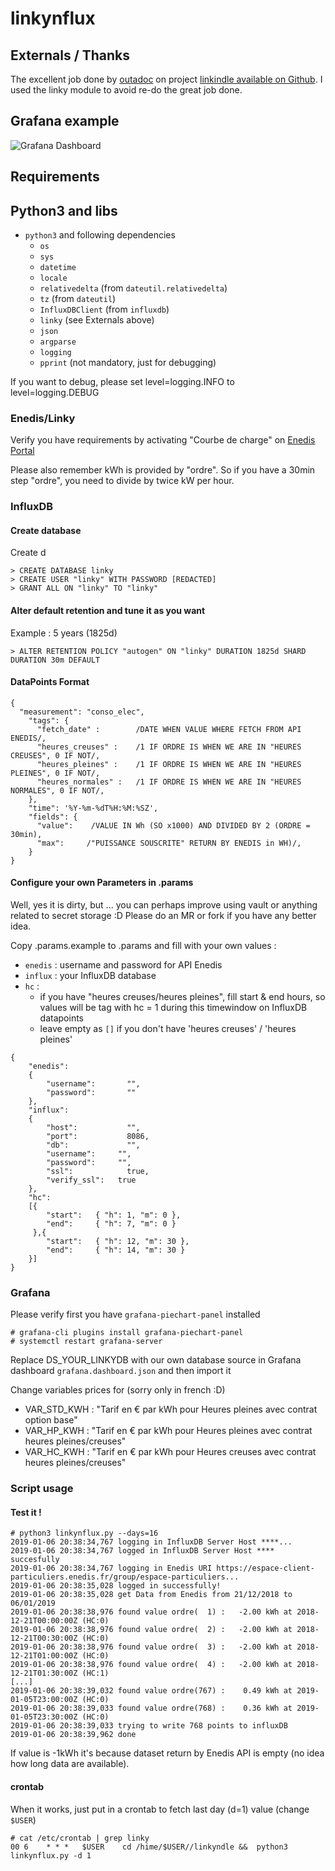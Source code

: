 # linkynflux

## Externals / Thanks

The excellent job done by [outadoc](https://github.com/outadoc/) on project [linkindle available on Github](https://github.com/outadoc/linkindle). I used the linky module to avoid re-do the great job done.

## Grafana example

![Grafana Dashboard](https://raw.githubusercontent.com/beufanet/linkyndle/master/grafana.png)

## Requirements

## Python3 and libs

- `python3` and following dependencies
  - `os`
  - `sys`
  - `datetime`
  - `locale`
  - `relativedelta` (from `dateutil.relativedelta`)
  - `tz` (from `dateutil`)
  - `InfluxDBClient` (from `influxdb`)
  - `linky` (see Externals above)
  - `json`
  - `argparse`
  - `logging`
  - `pprint` (not mandatory, just for debugging)

If you want to debug, please set level=logging.INFO to level=logging.DEBUG

### Enedis/Linky

Verify you have requirements by activating "Courbe de charge" on [Enedis Portal](https://espace-client-particuliers.enedis.fr/group/espace-particuliers/courbe-de-charge)

Please also remember kWh is provided by "ordre". So if you have a 30min step "ordre", you need to divide by twice kW per hour.

### InfluxDB

#### Create database

Create d
```
> CREATE DATABASE linky
> CREATE USER "linky" WITH PASSWORD [REDACTED]
> GRANT ALL ON "linky" TO "linky"
```

#### Alter default retention and tune it as you want

Example : 5 years (1825d)
```
> ALTER RETENTION POLICY "autogen" ON "linky" DURATION 1825d SHARD DURATION 30m DEFAULT
```

#### DataPoints Format

```
{
  "measurement": "conso_elec",
    "tags": {
      "fetch_date" :        /DATE WHEN VALUE WHERE FETCH FROM API ENEDIS/,
      "heures_creuses" :    /1 IF ORDRE IS WHEN WE ARE IN "HEURES CREUSES", 0 IF NOT/,
      "heures_pleines" :    /1 IF ORDRE IS WHEN WE ARE IN "HEURES PLEINES", 0 IF NOT/,
      "heures_normales" :   /1 IF ORDRE IS WHEN WE ARE IN "HEURES NORMALES", 0 IF NOT/,
    },
    "time": '%Y-%m-%dT%H:%M:%SZ',
    "fields": {
      "value":    /VALUE IN Wh (SO x1000) AND DIVIDED BY 2 (ORDRE = 30min),
      "max":     /"PUISSANCE SOUSCRITE" RETURN BY ENEDIS in WH)/,
    }
}
```

#### Configure your own Parameters in .params

Well, yes it is dirty, but ... you can perhaps improve using vault or anything related to secret storage :D Please do an MR or fork if you have any better idea.

Copy .params.example to .params and fill with your own values :

- `enedis` : username and password for API Enedis
- `influx` : your InfluxDB database
- `hc` :
  - if you have "heures creuses/heures pleines", fill start & end hours, so values will be tag with hc = 1 during this timewindow on InfluxDB datapoints
  - leave empty as `[]` if you don't have 'heures creuses' / 'heures pleines'

```
{
    "enedis":
    {
        "username": 	  "",
        "password": 	  ""
    },
    "influx":
    {
        "host": 	      "",
        "port": 	      8086,
        "db": 		      "",
        "username":     "",
        "password":     "",
        "ssl":		      true,
        "verify_ssl": 	true
    },
    "hc":
    [{
        "start":   { "h": 1, "m": 0 },
        "end":     { "h": 7, "m": 0 }
     },{
        "start":   { "h": 12, "m": 30 },
        "end":     { "h": 14, "m": 30 }
    }]
}
```


### Grafana

Please verify first you have `grafana-piechart-panel` installed

```
# grafana-cli plugins install grafana-piechart-panel
# systemctl restart grafana-server
```

Replace DS_YOUR_LINKYDB with our own database source in Grafana dashboard `grafana.dashboard.json` and then import it

Change variables prices for (sorry only in french :D)
- VAR_STD_KWH : "Tarif en € par kWh pour Heures pleines avec contrat option base"
- VAR_HP_KWH : "Tarif en € par kWh pour Heures pleines avec contrat heures pleines/creuses"
- VAR_HC_KWH : "Tarif en € par kWh pour Heures creuses avec contrat heures pleines/creuses"


### Script usage

#### Test it !

```
# python3 linkynflux.py --days=16
2019-01-06 20:38:34,767 logging in InfluxDB Server Host ****...
2019-01-06 20:38:34,767 logged in InfluxDB Server Host **** succesfully
2019-01-06 20:38:34,767 logging in Enedis URI https://espace-client-particuliers.enedis.fr/group/espace-particuliers...
2019-01-06 20:38:35,028 logged in successfully!
2019-01-06 20:38:35,028 get Data from Enedis from 21/12/2018 to 06/01/2019
2019-01-06 20:38:38,976 found value ordre(  1) :   -2.00 kWh at 2018-12-21T00:00:00Z (HC:0)
2019-01-06 20:38:38,976 found value ordre(  2) :   -2.00 kWh at 2018-12-21T00:30:00Z (HC:0)
2019-01-06 20:38:38,976 found value ordre(  3) :   -2.00 kWh at 2018-12-21T01:00:00Z (HC:0)
2019-01-06 20:38:38,976 found value ordre(  4) :   -2.00 kWh at 2018-12-21T01:30:00Z (HC:1)
[...]
2019-01-06 20:38:39,032 found value ordre(767) :    0.49 kWh at 2019-01-05T23:00:00Z (HC:0)
2019-01-06 20:38:39,033 found value ordre(768) :    0.36 kWh at 2019-01-05T23:30:00Z (HC:0)
2019-01-06 20:38:39,033 trying to write 768 points to influxDB
2019-01-06 20:38:39,962 done
```

If value is -1kWh it's because dataset return by Enedis API is empty (no idea how long data are available).

#### crontab

When it works, just put in a crontab to fetch last day (d=1) value (change `$USER`)

```
# cat /etc/crontab | grep linky
00 6    * * *   $USER    cd /hime/$USER//linkyndle &&  python3 linkynflux.py -d 1
```
